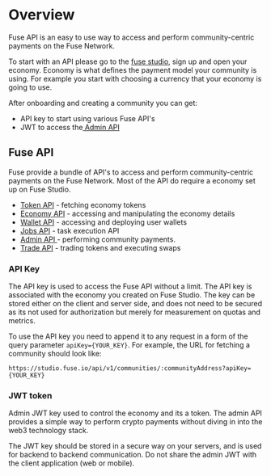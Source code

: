# Overview

Fuse API is an easy to use way to access and perform community-centric payments on the Fuse Network.

To start with an API please go to the [fuse studio](https://studio.fuse.io/), sign up and open your economy. Economy is what defines the payment model your community is using. For example you start with choosing a currency that your economy is going to use.

After onboarding and creating a community you can get:

* API key to start using various Fuse API's
* JWT to access the[ Admin API](admin-api.md)

## Fuse API

Fuse provide a bundle of API's to access and perform community-centric payments on the Fuse Network. Most of the API do require a economy set up on Fuse Studio.

* [Token API](token-api.md) - fetching economy tokens
* [Economy API](economy-api.md) - accessing and manipulating the economy details
* [Wallet API](wallet-api.md) - accessing and deploying user wallets
* [Jobs API](jobs-api.md) - task execution API
* [Admin API ](jobs-api.md)- performing community payments.
* [Trade API](trade-api.md) - trading tokens and executing swaps

### API Key

The API key is used to access the Fuse API without a limit. The API key is associated with the economy you created on Fuse Studio. The key can be stored either on the client and server side, and does not need to be secured as its not used for authorization but merely for measurement  on quotas and metrics.

To use the API key you need to append it to any request in a form of the query parameter `apiKey={YOUR_KEY}`.  For example, the URL for fetching a community should look like:

`https://studio.fuse.io/api/v1/communities/:communityAddress?apiKey={YOUR_KEY}`



### JWT token

Admin JWT key used to control the economy and its a token. The admin API provides a simple way to perform crypto payments without diving in into the web3 technology stack.&#x20;

The JWT key should be stored in a secure way on your servers, and is used for backend to backend communication. Do not share the admin JWT with the client application (web or mobile).
